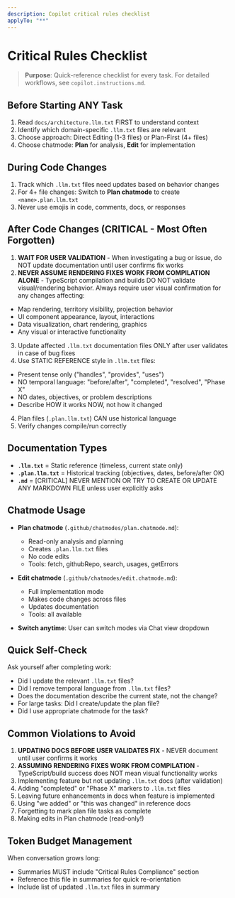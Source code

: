 ```yaml
---
description: Copilot critical rules checklist
applyTo: "**"
---
```


# Critical Rules Checklist

> **Purpose**: Quick-reference checklist for every task. For detailed workflows, see `copilot.instructions.md`.

## Before Starting ANY Task
1. Read `docs/architecture.llm.txt` FIRST to understand context
2. Identify which domain-specific `.llm.txt` files are relevant
3. Choose approach: Direct Editing (1-3 files) or Plan-First (4+ files)
4. Choose chatmode: **Plan** for analysis, **Edit** for implementation

## During Code Changes
1. Track which `.llm.txt` files need updates based on behavior changes
2. For 4+ file changes: Switch to **Plan chatmode** to create `<name>.plan.llm.txt`
3. Never use emojis in code, comments, docs, or responses

## After Code Changes (CRITICAL - Most Often Forgotten)
1. **WAIT FOR USER VALIDATION** - When investigating a bug or issue, do NOT update documentation until user confirms fix works
2. **NEVER ASSUME RENDERING FIXES WORK FROM COMPILATION ALONE** - TypeScript compilation and builds DO NOT validate visual/rendering behavior. Always require user visual confirmation for any changes affecting:
  - Map rendering, territory visibility, projection behavior
  - UI component appearance, layout, interactions
  - Data visualization, chart rendering, graphics
  - Any visual or interactive functionality
3. Update affected `.llm.txt` documentation files ONLY after user validates in case of bug fixes
3. Use STATIC REFERENCE style in `.llm.txt` files:
- Present tense only ("handles", "provides", "uses")
- NO temporal language: "before/after", "completed", "resolved", "Phase X"
- NO dates, objectives, or problem descriptions
- Describe HOW it works NOW, not how it changed
4. Plan files (`.plan.llm.txt`) CAN use historical language
5. Verify changes compile/run correctly

## Documentation Types
- **`.llm.txt`** = Static reference (timeless, current state only)
- **`.plan.llm.txt`** = Historical tracking (objectives, dates, before/after OK)
- **`.md`** = [CRITICAL] NEVER MENTION OR TRY TO CREATE OR UPDATE ANY MARKDOWN FILE unless user explicitly asks

## Chatmode Usage
- **Plan chatmode** (`.github/chatmodes/plan.chatmode.md`):
  - Read-only analysis and planning
  - Creates `.plan.llm.txt` files
  - No code edits
  - Tools: fetch, githubRepo, search, usages, getErrors
  
- **Edit chatmode** (`.github/chatmodes/edit.chatmode.md`):
  - Full implementation mode
  - Makes code changes across files
  - Updates documentation
  - Tools: all available

- **Switch anytime**: User can switch modes via Chat view dropdown

## Quick Self-Check
Ask yourself after completing work:
- Did I update the relevant `.llm.txt` files?
- Did I remove temporal language from `.llm.txt` files?
- Does the documentation describe the current state, not the change?
- For large tasks: Did I create/update the plan file?
- Did I use appropriate chatmode for the task?

## Common Violations to Avoid
1. **UPDATING DOCS BEFORE USER VALIDATES FIX** - NEVER document until user confirms it works
2. **ASSUMING RENDERING FIXES WORK FROM COMPILATION** - TypeScript/build success does NOT mean visual functionality works
3. Implementing feature but not updating `.llm.txt` docs (after validation)
4. Adding "completed" or "Phase X" markers to `.llm.txt` files
5. Leaving future enhancements in docs when feature is implemented
6. Using "we added" or "this was changed" in reference docs
7. Forgetting to mark plan file tasks as complete
8. Making edits in Plan chatmode (read-only!)

## Token Budget Management
When conversation grows long:
- Summaries MUST include "Critical Rules Compliance" section
- Reference this file in summaries for quick re-orientation
- Include list of updated `.llm.txt` files in summary
